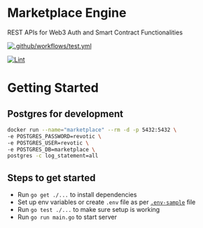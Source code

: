 # Marketplace Engine
REST APIs for Web3 Auth and Smart Contract Functionalities

[![.github/workflows/test.yml](https://github.com/TheLazarusNetwork/marketplace-engine/actions/workflows/test.yml/badge.svg)](https://github.com/TheLazarusNetwork/marketplace-engine/actions/workflows/test.yml)

[![Lint](https://github.com/TheLazarusNetwork/marketplace-engine/actions/workflows/lint.yml/badge.svg)](https://github.com/TheLazarusNetwork/marketplace-engine/actions/workflows/lint.yml)

# Getting Started

## Postgres for development
```bash
docker run --name="marketplace" --rm -d -p 5432:5432 \
-e POSTGRES_PASSWORD=revotic \
-e POSTGRES_USER=revotic \
-e POSTGRES_DB=marketplace \
postgres -c log_statement=all
```

## Steps to get started
- Run `go get ./...` to install dependencies
- Set up env variables or create `.env` file as per [`.env-sample`](https://github.com/TheLazarusNetwork/marketplace-engine/blob/main/.env-sample) file
- Run `go test ./...` to make sure setup is working
- Run `go run main.go` to start server
